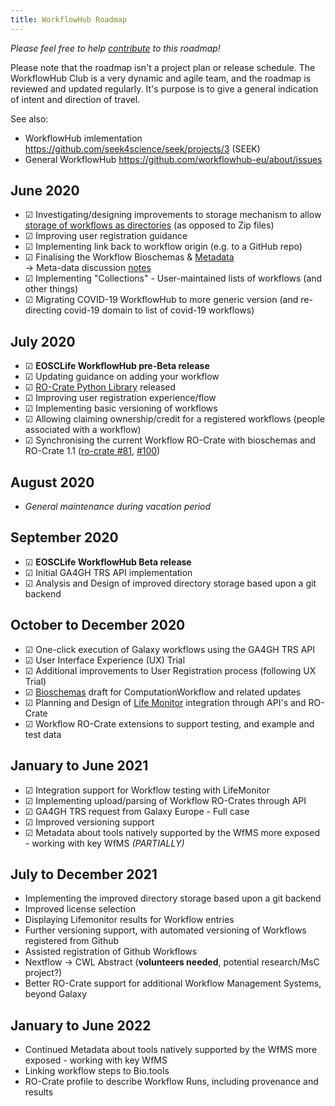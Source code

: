 ```yaml
---
title: WorkflowHub Roadmap
---
```



_Please feel free to help [contribute](https://github.com/workflowhub-eu/about/edit/master/roadmap.md) to this roadmap!_

Please note that the roadmap isn't a project plan or release schedule. 
The WorkflowHub Club is a very dynamic and agile team, and the roadmap is reviewed and updated regularly. 
It's purpose is to give a general indication of intent and direction of travel. 

See also:
  * WorkflowHub imlementation <https://github.com/seek4science/seek/projects/3> (SEEK)
  * General WorkflowHub <https://github.com/workflowhub-eu/about/issues>

## June 2020

* ☑ Investigating/designing improvements to storage mechanism to allow [storage of workflows as directories](https://docs.google.com/document/d/19IW3pwgJSXH_GWW633NL3sNYDjZuwGSmUkK1h5OSGrs/edit) (as opposed to Zip files)
* ☑ Improving user registration guidance
* ☑ Implementing link back to workflow origin (e.g. to a GitHub repo)
* ☑ Finalising the Workflow Bioschemas & [Metadata](https://docs.google.com/spreadsheets/d/1ah4GQFlXuZiL6UeWAbHXt1iAlxEIidkC8g8lsSfNfRQ/edit#gid=0) \
-> Meta-data discussion [notes](https://docs.google.com/document/d/14b7PnZ01PimuZyfE4OZPH_atB_k4qH_xk5gKFzScB2o/edit)
* ☑ Implementing "Collections" - User-maintained lists of workflows (and other things)
* ☑ Migrating COVID-19 WorkflowHub to more generic version (and re-directing covid-19 domain to list of covid-19 workflows)

## July 2020

* ☑ **EOSCLife WorkflowHub pre-Beta release**
* ☑ Updating guidance on adding your workflow
* ☑ [RO-Crate Python Library](https://pypi.org/project/rocrate/) released
* ☑ Improving user registration experience/flow
* ☑ Implementing basic versioning of workflows
* ☑ Allowing claiming ownership/credit for a registered workflows (people associated with a workflow)
* ☑ Synchronising the current Workflow RO-Crate with bioschemas and RO-Crate 1.1 ([ro-crate #81](https://github.com/ResearchObject/ro-crate/pull/81), [#100](https://github.com/ResearchObject/ro-crate/pull/100))

## August 2020

* _General maintenance during vacation period_

## September 2020

* ☑ **EOSCLife WorkflowHub Beta release**
* ☑ Initial GA4GH TRS API implementation
* ☑ Analysis and Design of improved directory storage based upon a git backend


## October to December 2020

* ☑ One-click execution of Galaxy workflows using the GA4GH TRS API
* ☑ User Interface Experience (UX) Trial
* ☑ Additional improvements to User Registration process (following UX Trial)
* ☑ [Bioschemas](https://bioschemas.org/) draft for ComputationWorkflow and related updates 
* ☑ Planning and Design of [Life Monitor](https://github.com/crs4/life_monitor) integration through API's and RO-Crate
* ☑ Workflow RO-Crate extensions to support testing, and example and test data



## January to June 2021

* ☑ Integration support for Workflow testing with LifeMonitor  
* ☑ Implementing upload/parsing of Workflow RO-Crates through API
* ☑ GA4GH TRS request from Galaxy Europe - Full case
* ☑ Improved versioning support
* ☑ Metadata about tools natively supported by the WfMS more exposed - working with key WfMS _(PARTIALLY)_
  
## July to December 2021

* Implementing the improved directory storage based upon a git backend
* Improved license selection
* Displaying Lifemonitor results for Workflow entries
* Further versioning support, with automated versioning of Workflows registered from Github
* Assisted registration of Github Workflows  
* Nextflow -> CWL Abstract (**volunteers needed**, potential research/MsC project?)
* Better RO-Crate support for additional Workflow Management Systems, beyond Galaxy

## January to June 2022

* Continued Metadata about tools natively supported by the WfMS more exposed - working with key WfMS
* Linking workflow steps to Bio.tools
* RO-Crate profile to describe Workflow Runs, including provenance and results

